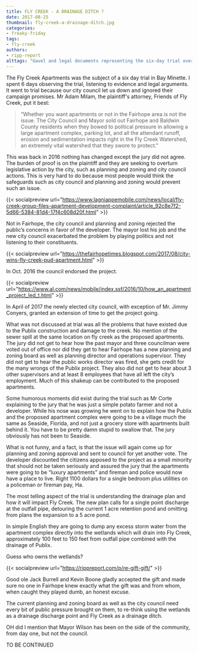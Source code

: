 ```yaml
---
title: FLY CREEK - A DRAINAGE DITCH ?
date: 2017-08-25
thumbnail: fly-creek-a-drainage-ditch.jpg
categories:
- freaky-friday
tags:
- fly-creek
authors:
- ripp-report
alttags: "Gavel and legal documents representing the six-day trial over Fly Creek Apartments development in Bay Minette"
---
```

The Fly Creek Apartments was the subject of a six day trial in Bay Minette. I spent 6 days observing the trial, listening to evidence and legal arguments. It went to trial because our city council let us down and ignored their campaign promises. Mr Adam Milam, the plaintiff's attorney, Friends of Fly Creek, put it best:

> “Whether you want apartments or not in the Fairhope area is not the issue. The City Council and Mayor sold out Fairhope and Baldwin County residents when they bowed to political pressure in allowing a large apartment complex, parking lot, and all the attendant runoff, erosion and sedimentation impacts right in the Fly Creek Watershed, an extremely vital watershed that they swore to protect."

This was back in 2016 nothing has changed except the jury did not agree. The burden of proof is on the plaintiff and they are seeking to overturn legislative action by the city, such as planning and zoning and city council actions. This is very hard to do because most people would think the safeguards such as city council and planning and zoning would prevent such an issue.

{{< socialpreview url="https://www.lagniappemobile.com/news/local/fly-creek-group-files-apartment-development-complaint/article_92c8e7f2-5d66-5384-81d4-17f4c608d20f.html" >}}

Not in Fairhope, the city council and planning and zoning rejected the public’s concerns in favor of the developer. The mayor lost his job and the new city council exacerbated the problem by playing politics and not listening to their constituents.

{{< socialpreview url="https://thefairhopetimes.blogspot.com/2017/08/city-wins-fly-creek-pud-apartment.html" >}}

In Oct. 2016 the council endorsed the project.

{{< socialpreview url="https://www.al.com/news/mobile/index.ssf/2016/10/how_an_apartment_project_led_t.html" >}}

In April of 2017 the newly elected city council, with exception of Mr. Jimmy Conyers, granted an extension of time to get the project going.

What was not discussed at trial was all the problems that have existed due to the Publix construction and damage to the creek. No mention of the sewer spill at the same location on fly creek as the proposed apartments. The jury did not get to hear how the past mayor and three councilman were voted out of office nor did they get to hear Fairhope has a new planning and zoning board as well as planning director and operations supervisor. They did not get to hear the public works director was fired, she gets credit for the many wrongs of the Publix project. They also did not get to hear about 3 other supervisors and at least 8 employees that have all left the city’s employment. Much of this shakeup can be contributed to the proposed apartments.

Some humorous moments did exist during the trial such as Mr Corte explaining to the jury that he was just a simple potato farmer and not a developer. While his nose was growing he went on to explain how the Publix and the proposed apartment complex were going to be a village much the same as Seaside, Florida, and not just a grocery store with apartments built behind it. You have to be pretty damn stupid to swallow that. The jury obviously has not been to Seaside.

What is not funny, and a fact, is that the issue will again come up for planning and zoning approval and sent to council for yet another vote. The developer discounted the citizens apposed to the project as a small minority that should not be taken seriously and assured the jury that the apartments were going to be “luxury apartments” and fireman and police would now have a place to live. Right 1100 dollars for a single bedroom plus utilities on a policeman or fireman pay, Ha.

The most telling aspect of the trial is understanding the drainage plan and how it will impact Fly Creek. The new plan calls for a single point discharge at the outfall pipe, detouring the current 1 acre retention pond and omitting from plans the expansion to a 5 acre pond.

In simple English they are going to dump any excess storm water from the apartment complex directly into the wetlands which will drain into Fly Creek, approximately 100 feet to 150 feet from outfall pipe combined with the drainage of Publix.

Guess who owns the wetlands?

{{< socialpreview url="https://rippreport.com/p/re-gift-gift/" >}}

Good ole Jack Burrell and Kevin Boone gladly accepted the gift and made sure no one in Fairhope knew exactly what the gift was and from whom, when caught they played dumb, an honest excuse.

The current planning and zoning board as well as the city council need every bit of public pressure brought on them, to re-think using the wetlands as a drainage discharge point and Fly Creek as a drainage ditch.

OH did I mention that Mayor Wilson has been on the side of the community, from day one, but not the council.

TO BE CONTINUED

